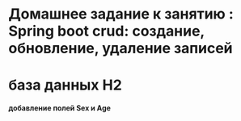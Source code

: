 # Домашнее задание к занятию : Spring boot crud: создание, обновление, удаление записей

база данных H2
=======

#### добавление полей Sex и Age
